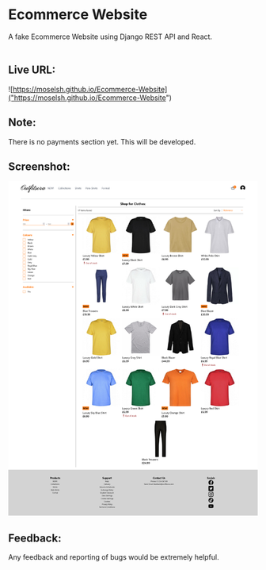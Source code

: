 # Ecommerce Website
A fake Ecommerce Website using Django REST API and React.
<br><br>

## Live URL:
![https://moselsh.github.io/Ecommerce-Website]("https://moselsh.github.io/Ecommerce-Website")

## Note:
There is no payments section yet. This will be developed.

## Screenshot:
![](Screenshot.png)

## Feedback:
Any feedback and reporting of bugs would be extremely helpful.
